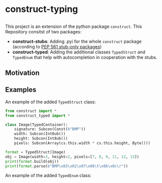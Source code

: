 # construct-typing

## 
This project is an extension of the python package `construct`. This Repository consitst of two packages:

- **construct-stubs**: Adding .pyi for the whole `construct` package (according to  [PEP 561 stub-only packages](https://www.python.org/dev/peps/pep-0561/#stub-only-packages))
- **construct-typed**: Adding the additional classes `TypedStruct` and `TypedEnum` that help with autocompletion in cooperation with the stubs.

## Motivation


## Examples

An example of the added `TypedStruct` class:

```python
from construct import *
from construct_typed import *

class Image(TypedContainer):
    signature: Subcon(Const(b"BMP"))
    width: Subcon(Int8ub())
    height: Subcon(Int8ub())
    pixels: Subcon(Array(cs.this.width * cs.this.height, Byte()))

format = TypedStruct(Image)
obj = Image(width=3, height=2, pixels=[7, 8, 9, 11, 12, 13])
print(format.build(obj))
print(format.parse(b"BMP\x03\x02\x07\x08\t\x0b\x0c\r"))
```

An example of the added `TypedEnum` class:

